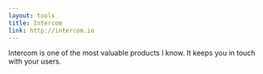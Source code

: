 ```yaml
---
layout: tools
title: Intercom
link: http://intercom.io
---
```


Intercom is one of the most valuable products I know.  It keeps you in touch with your users.